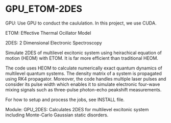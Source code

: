 # GPU_ETOM-2DES

GPU: Use GPU to conduct the caululation. In this project, we use CUDA.

ETOM: Effective Thermal Ocillator Model

2DES: 2 Dimensional Electronic Spectroscopy

Simulate 2DES of multilevel excitonic system using heirachical equation of motion (HEOM) with ETOM. It is far more efficient than traditional HEOM.

The code uses HEOM to calculate numerically exact quantum dynamics of multilevel quantum systems. The density matrix of a system is propagated using RK4 propagator. Moreover, the code handles multiple laser pulses and consider its pulse width which enables it to simulate electronic four-wave mixing signals such as three-pulse photon-echo peakshift measurements.

For how to setup and process the jobs, see INSTALL file.

Module: GPU_2DES: Calculates 2DES for multilevel excitonic system including Monte-Carlo Gaussian static disorders.
